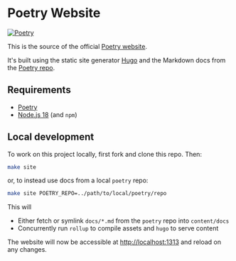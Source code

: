 # Poetry Website

[![Poetry](https://img.shields.io/endpoint?url=https://raw.githubusercontent.com/python-poetry/website/main/static/badge/v0.json)][official website]

This is the source of the official [Poetry website][official website].

It's built using the static site generator [Hugo](https://gohugo.io) and the Markdown docs from the [Poetry repo](https://github.com/python-poetry/poetry/tree/master/docs).

[official website]: https://python-poetry.org

## Requirements

- [Poetry](https://python-poetry.org/docs/master/#installing-with-the-official-installer)
- [Node.js 18](https://nodejs.org/en/download/) (and `npm`)

## Local development

To work on this project locally, first fork and clone this repo. Then:

```sh
make site
```

or, to instead use docs from a local `poetry` repo:

```sh
make site POETRY_REPO=../path/to/local/poetry/repo
```

This will

- Either fetch or symlink `docs/*.md` from the `poetry` repo into `content/docs`
- Concurrently run `rollup` to compile assets and `hugo` to serve content

The website will now be accessible at <http://localhost:1313> and reload on any changes.
